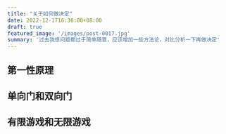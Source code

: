```yaml
---
title: "关于如何做决定"
date: 2022-12-1T16:38:00+08:00
draft: true
featured_image: '/images/post-0017.jpg'
summary: '过去我想问题都过于简单随意，应该增加一些方法论，对比分析一下再做决定'
---
```


## 第一性原理

## 单向门和双向门

## 有限游戏和无限游戏
